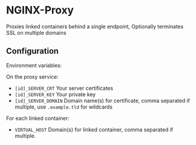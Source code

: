 NGINX-Proxy
===========

Proxies linked containers behind a single endpoint, Optionally terminates SSL on multiple domains


Configuration
-------------

Environment variables:

On the proxy service:

* `[id]_SERVER_CRT` Your server certificates
* `[id]_SERVER_KEY` Your private key
* `[id]_SERVER_DOMAIN` Domain name(s) for certificate, comma separated if multiple, use `.example.tld` for wildcards


For each linked container:

* `VIRTUAL_HOST` Domain(s) for linked container, comma separated if multiple.

